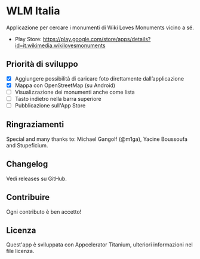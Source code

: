 # WLM Italia
Applicazione per cercare i monumenti di Wiki Loves Monuments vicino a sé.

* Play Store: https://play.google.com/store/apps/details?id=it.wikimedia.wikilovesmonuments
## Priorità di sviluppo
- [X] Aggiungere possibilità di caricare foto direttamente dall’applicazione
- [X] Mappa con OpenStreetMap (su Android)
- [ ] Visualizzazione dei monumenti anche come lista
- [ ] Tasto indietro nella barra superiore
- [ ] Pubblicazione sull'App Store
## Ringraziamenti
Special and many thanks to: Michael Gangolf (@m1ga), Yacine Boussoufa and Stupeficium.

## Changelog
Vedi releases su GitHub.

## Contribuire
Ogni contributo è ben accetto!

## Licenza
Quest'app è sviluppata con Appcelerator Titanium, ulteriori informazioni nel file licenza.